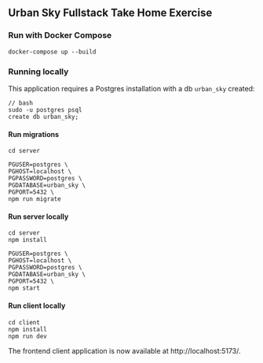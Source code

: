 ## Urban Sky Fullstack Take Home Exercise

### Run with Docker Compose
```
docker-compose up --build
```

### Running locally
This application requires a Postgres installation with a db `urban_sky` created:
```
// bash
sudo -u postgres psql
create db urban_sky;
```

#### Run migrations
```
cd server

PGUSER=postgres \
PGHOST=localhost \
PGPASSWORD=postgres \
PGDATABASE=urban_sky \
PGPORT=5432 \
npm run migrate
```

#### Run server locally 
```
cd server
npm install

PGUSER=postgres \
PGHOST=localhost \
PGPASSWORD=postgres \
PGDATABASE=urban_sky \
PGPORT=5432 \
npm start
```

#### Run client locally 
```
cd client
npm install
npm run dev
```

The frontend client application is now available at http://localhost:5173/.

